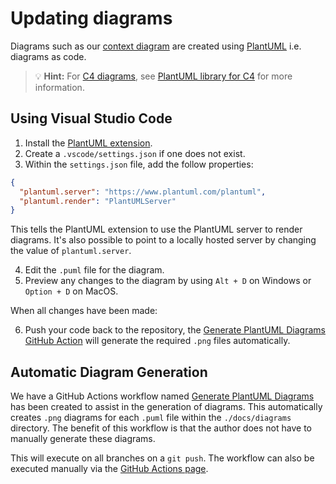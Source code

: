 # Updating diagrams

Diagrams such as our [context diagram](/docs/diagrams/context-diagram.png) are created
using [PlantUML](https://plantuml.com/) i.e. diagrams as code.

> 💡 **Hint:** For [C4 diagrams](https://c4model.com/),
> see [PlantUML library for C4](https://github.com/plantuml-stdlib/C4-PlantUML) for more information.

## Using Visual Studio Code

1. Install the [PlantUML extension](https://marketplace.visualstudio.com/items?itemName=jebbs.plantuml).
2. Create a `.vscode/settings.json` if one does not exist.
3. Within the `settings.json` file, add the follow properties:

```json
{
  "plantuml.server": "https://www.plantuml.com/plantuml",
  "plantuml.render": "PlantUMLServer"
}
```

This tells the PlantUML extension to use the PlantUML server to render diagrams. It's also possible to point to a
locally hosted server by changing the value of `plantuml.server`.

4. Edit the `.puml` file for the diagram.
5. Preview any changes to the diagram by using `Alt + D` on Windows or `Option + D` on MacOS.

When all changes have been made:

6. Push your code back to the repository, the [Generate PlantUML Diagrams GitHub Action](#automatic-diagram-generation) will generate the required `.png`
   files automatically.

## Automatic Diagram Generation

We have a GitHub Actions workflow named [Generate PlantUML Diagrams](https://github.com/ministryofjustice/hmpps-integration-api/blob/main/.github/workflows/generate-plantuml-diagrams.yml)
has been created to assist in the generation of diagrams. This automatically creates `.png` diagrams for each `.puml`
file within the `./docs/diagrams` directory. The benefit of this workflow is that the author does not have to manually
generate these diagrams.

This will execute on all branches on a `git push`. The workflow can also be executed manually via the [GitHub Actions page](https://github.com/ministryofjustice/hmpps-integration-api/actions).